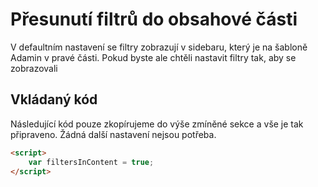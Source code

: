 # Přesunutí filtrů do obsahové části

V defaultním nastavení se filtry zobrazují v sidebaru, který je na šabloně Adamin v pravé části. Pokud byste ale chtěli nastavit filtry tak, aby se zobrazovali 

## Vkládaný kód

Následující kód pouze zkopírujeme do výše zmíněné sekce a vše je tak připraveno. Žádná další nastavení nejsou potřeba.

```html
<script>
    var filtersInContent = true;
</script>
```

<script>
export default {
    data () {
        return {
            msg: 'Administrace > VZHLED A OBSAH > Editor > HTML Kód > Záhlaví (před koncovým tagem HEAD)'
        }
    }
}
</script>